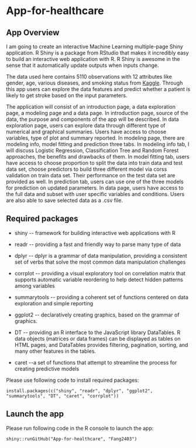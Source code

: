 # App-for-healthcare

## App Overview

I am going to create an interactive Machine Learning multiple-page Shiny application. R Shiny is a package from RStudio that makes it incredibly easy to build an interactive web application with R. R Shiny is awesome in the sense that it automatically update outputs when inputs change.

The data used here contains 5110 observations with 12 attributes like gender, age, various diseases, and smoking status from [Kaggle](https://www.kaggle.com/datasets/fedesoriano/stroke-prediction-dataset). Through this app users can explore the data features and predict whether a patient is likely to get stroke based on the input parameters.

The application will consist of an introduction page, a data exploration page, a modeling page and a data page. In introduction page, source of the data, the purpose and components of the app will be described. In data exploration page, users can explore data through different type of numerical and graphical summaries. Users have access to choose variables, type of plot and summary reported. In modeling page, there are modeling info, model fitting and prediction three tabs. In modeling info tab, I will discuss Logistic Regression, Classification Tree and Random Forest approaches, the benefits and drawbacks of them. In model fitting tab, users have access to choose proportion to split the data into train data and test data set, choose predictors to build three different model via corss validation on train data set. Their performance on the test data set are provided as well. In prediction tab, users can use one of the three models for prediction on updated parameters. In data page, users have access to the full data and subset with user specific variables and conditions. Users are also able to save selected data as a .csv file. 

## Required packages

* shiny -- framework for building interactive web applications with R

* readr -- providing a fast and friendly way to parse many type of data

* dplyr -- dplyr is a grammar of data manipulation, providing a consistent set of verbs that solve the most common data manipulation challenges

* corrplot -- providing a visual exploratory tool on correlation matrix that supports automatic variable reordering to help detect hidden patterns among variables

* summarytools -- providing a coherent set of functions centered on data exploration and simple reporting

* ggplot2 -- declaratively creating graphics, based on the grammar of graphics.

* DT -- providing an R interface to the JavaScript library DataTables. R data objects (matrices or data frames) can be displayed as tables on HTML pages, and DataTables provides filtering, pagination, sorting, and many other features in the tables.

* caret --a set of functions that attempt to streamline the process for creating predictive models

Please use following code to install required packages:

`install.packages(c("shiny", "readr", "dplyr", "ggplot2", "summarytools", "DT", "caret", "corrplot"))`

## Launch the app

Please run following code in the R console to launch the app:

`shiny::runGitHub("App-for-healthcare", "Fang2403")`
